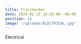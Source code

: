 ```yaml
---
title: Trailmarker
date: 2024-02-15 10:26:00 -06:00
position: 14
image: "/uploads/ELECTRICAL.jpg"
---
```


Electrical